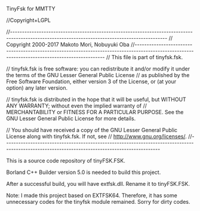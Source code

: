 
TinyFsk for MMTTY

//Copyright+LGPL

//-----------------------------------------------------------------------------------------------------------------------------------------------
// Copyright 2000-2017 Makoto Mori, Nobuyuki Oba
//-----------------------------------------------------------------------------------------------------------------------------------------------
// This file is part of tinyfsk.fsk.

// tinyfsk.fsk is free software: you can redistribute it and/or modify it under the terms of the GNU Lesser General Public License
// as published by the Free Software Foundation, either version 3 of the License, or (at your option) any later version.

// tinyfsk.fsk is distributed in the hope that it will be useful, but WITHOUT ANY WARRANTY; without even the implied warranty of
// MERCHANTABILITY or FITNESS FOR A PARTICULAR PURPOSE.  See the GNU Lesser General Public License for more details.

// You should have received a copy of the GNU Lesser General Public License along with tinyfsk.fsk.  If not, see
// <http://www.gnu.org/licenses/>.
//-----------------------------------------------------------------------------------------------------------------------------------------------

This is a source code repository of tinyFSK.FSK.

Borland C++ Builder version 5.0 is needed to build this project.

After a successful build, you will have extfsk.dll. Rename it to tinyFSK.FSK.

Note: I made this project based on EXTFSK64. Therefore, it has some unnecessary codes for the tinyfsk module remained. Sorry for dirty codes.
